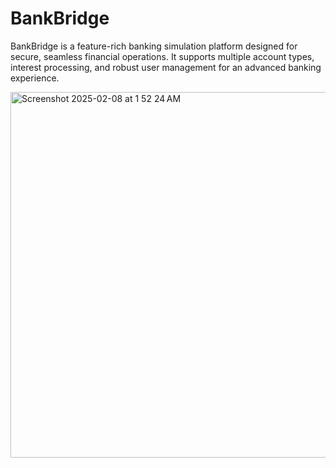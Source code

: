 # BankBridge

BankBridge is a feature-rich banking simulation platform designed for secure, seamless financial operations. It supports multiple account types, interest processing, and robust user management for an advanced banking experience.

<img width="585" alt="Screenshot 2025-02-08 at 1 52 24 AM" src="https://github.com/user-attachments/assets/c7a296a2-3b80-477f-93e3-2fd157c84656" />
